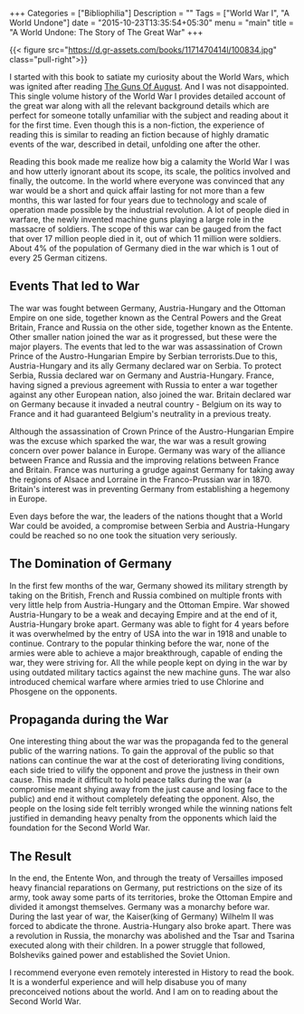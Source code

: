 +++
Categories = ["Bibliophilia"]
Description = ""
Tags = ["World War I", "A World Undone"]
date = "2015-10-23T13:35:54+05:30"
menu = "main"
title = "A World Undone: The Story of The Great War"
+++

{{< figure src="https://d.gr-assets.com/books/1171470414l/100834.jpg" class="pull-right">}}

I started with this book to satiate my curiosity about the World Wars, which was ignited after reading [The Guns Of August](https://www.goodreads.com/book/show/11366.The_Guns_of_August). And I was not disappointed. This single volume history of the World War I provides detailed account of the great war along with all the relevant background details which are perfect for someone totally unfamiliar with the subject and reading about it for the first time. Even though this is a non-fiction, the experience of reading this is similar to reading an fiction because of highly dramatic events of the war, described in detail, unfolding one after the other.

Reading this book made me realize how big a calamity the World War I was and how utterly ignorant about its scope, its scale, the politics involved and finally, the outcome. In the world where everyone was convinced that any war would be a short and quick affair lasting for not more than a few months, this war lasted for four years due to technology and scale of operation made possible by the industrial revolution. A lot of people died in warfare, the newly invented machine guns playing a large role in the massacre of soldiers. The scope of this war can be gauged from the fact that over 17 million people died in it, out of which 11 million were soldiers. About 4% of the population of Germany died in the war which is 1 out of every 25 German citizens.


## Events That led to War
The war was fought between Germany, Austria-Hungary and the Ottoman Empire on one side, together known as the Central Powers and the Great Britain, France and Russia on the other side, together known as the Entente. Other smaller nation joined the war as it progressed, but these were the major players. The events that led to the war was assassination of Crown Prince of the Austro-Hungarian Empire by Serbian terrorists.Due to this, Austria-Hungary and its ally Germany declared war on Serbia. To protect Serbia, Russia declared war on Germany and Austria-Hungary. France, having signed a previous agreement with Russia to enter a war together against any other European nation, also joined the war. Britain declared war on Germany because it invaded a neutral country - Belgium on its way to France and it had guaranteed Belgium's neutrality in a previous treaty.

Although the assassination of Crown Prince of the Austro-Hungarian Empire was the excuse which sparked the war, the war was a result growing concern over power balance in Europe. Germany was wary of the alliance between France and Russia and the improving relations between France and Britain. France was nurturing a grudge against Germany for taking away the regions of Alsace and Lorraine in  the Franco-Prussian war in 1870. Britain's interest was in preventing Germany from establishing a hegemony in Europe.

Even days before the war, the leaders of the nations thought that a World War could be avoided, a compromise between Serbia and Austria-Hungary could be reached so no one took the situation very seriously.

## The Domination of Germany

In the first few months of the war, Germany showed its military strength by taking on the British, French and Russia combined on multiple fronts with very little help from Austria-Hungary and the Ottoman Empire. War showed Austria-Hungary to be a weak and decaying Empire and at the end of it, Austria-Hungary broke apart. Germany was able to fight for 4 years before it was overwhelmed by the entry of USA into the war in 1918 and unable to continue. Contrary to the popular thinking before the war, none of the armies were able to achieve a major breakthrough, capable of ending the war, they were striving for. All the while people kept on dying in the war by using outdated military tactics against the new machine guns. The war also introduced chemical warfare where armies tried to use Chlorine and Phosgene on the opponents.

## Propaganda during the War
One interesting thing about the war was the propaganda fed to the general public of the warring nations. To gain the approval of the public so that nations can continue the war at the cost of deteriorating living conditions, each side tried to vilify the opponent and prove the justness in their own cause. This made it difficult to hold peace talks during the war (a compromise meant shying away from the just cause and losing face to the public) and end it without completely defeating the opponent. Also, the people on the losing side felt terribly wronged while the winning nations felt justified in demanding heavy penalty from the opponents which laid the foundation for the Second World War.

## The Result

In the end, the Entente Won, and through the treaty of Versailles imposed heavy financial reparations on Germany, put restrictions on the size of its army, took away some parts of its territories, broke the Ottoman Empire and divided it amongst themselves. Germany was a monarchy before war. During the last year of war, the Kaiser(king of Germany) Wilhelm II was forced to abdicate the throne. Austria-Hungary also broke apart. There was a revolution in Russia, the monarchy was abolished and the Tsar and Tsarina executed along with their children. In a power struggle that followed, Bolsheviks gained power and established the Soviet Union.

I recommend everyone even remotely interested in History to read the book. It is a wonderful experience and will help disabuse you of many preconceived notions about the world. And I am on to reading about the Second World War.
